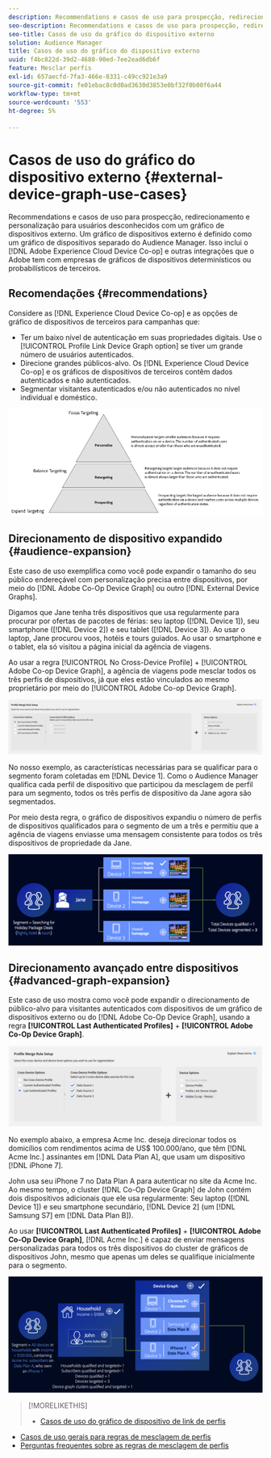 ```yaml
---
description: Recommendations e casos de uso para prospecção, redirecionamento e personalização para usuários desconhecidos com um gráfico de dispositivos externo. Um gráfico de dispositivos externo é definido como um gráfico de dispositivos separado do Audience Manager. Isso inclui o Adobe Experience Cloud Device Co-op e outras integrações que o Adobe tem com empresas de gráficos de dispositivos determinísticos ou probabilísticos de terceiros.
seo-description: Recommendations e casos de uso para prospecção, redirecionamento e personalização para usuários desconhecidos com um gráfico de dispositivos externo. Um gráfico de dispositivos externo é definido como um gráfico de dispositivos separado do Audience Manager. Isso inclui o Adobe Experience Cloud Device Co-op e outras integrações que o Adobe tem com empresas de gráficos de dispositivos determinísticos ou probabilísticos de terceiros.
seo-title: Casos de uso do gráfico do dispositivo externo
solution: Audience Manager
title: Casos de uso do gráfico do dispositivo externo
uuid: f4bc822d-39d2-4680-90ed-7ee2ead6db6f
feature: Mesclar perfis
exl-id: 657aecfd-7fa3-466e-8331-c49cc921e3a9
source-git-commit: fe01ebac8c0d0ad3630d3853e0bf32f0b00f6a44
workflow-type: tm+mt
source-wordcount: '553'
ht-degree: 5%

---
```


# Casos de uso do gráfico do dispositivo externo {#external-device-graph-use-cases}

Recommendations e casos de uso para prospecção, redirecionamento e personalização para usuários desconhecidos com um gráfico de dispositivos externo. Um gráfico de dispositivos externo é definido como um gráfico de dispositivos separado do Audience Manager. Isso inclui o [!DNL Adobe Experience Cloud Device Co-op] e outras integrações que o Adobe tem com empresas de gráficos de dispositivos determinísticos ou probabilísticos de terceiros.

## Recomendações   {#recommendations}

Considere as [!DNL Experience Cloud Device Co-op] e as opções de gráfico de dispositivos de terceiros para campanhas que:

* Ter um baixo nível de autenticação em suas propriedades digitais. Use o [!UICONTROL Profile Link Device Graph option] se tiver um grande número de usuários autenticados.
* Direcione grandes públicos-alvo. Os [!DNL Experience Cloud Device Co-op] e os gráficos de dispositivos de terceiros contêm dados autenticados e não autenticados.
* Segmentar visitantes autenticados e/ou não autenticados no nível individual e doméstico.

![](assets/merge-rule-triangle1.png)
<!-- 
## Prospecting/Branding Use Case {#prospecting-branding-use-cases}

A branding campaign is designed to reach as many people as possible. It places few limits on segment qualification. But, these campaigns can waste budget and impressions by constantly targeting people who see your content multiple times and don't convert. A [!UICONTROL Profile Merge] rule that uses the [!DNL Device Co-op] or third-party option can help you create an efficient branding campaign. For example, you can add these unknown users to a "not in-market" segment after seeing them across multiple devices for your set frequency cap.

<table id="table_00F6EED172574E80A38CADA8A92A23B1"> 
 <thead> 
  <tr> 
   <th colname="col1" class="entry"> Use Case </th> 
   <th colname="col2" class="entry"> Description </th> 
  </tr> 
 </thead>
 <tbody> 
  <tr> 
   <td colname="col1"> <p> <b>Conditions</b> </p> </td> 
   <td colname="col2">This use case assumes these conditions: <p> 
     <ul id="ul_F5CA7EE525774F7EBA5FBB5F94E4EDC8"> 
      <li id="li_81AE304924724146A24FAB5B6533AD8E">You want to deliver a maximum of 10 impressions to an anonymous user for a specific ad campaign. </li> 
      <li id="li_E371F989735245B0B82433DE240D56D0">A user has 4 devices and may or may not have authenticated on your site. </li> 
      <li id="li_9231ABE15CA249E6B79D8BF0E511FD33">An anonymous user sees the ad a total of 10 times while browsing in an unauthenticated state on their current device and 3 devices linked to the current device by an external device graph. </li> 
      <li id="li_8C276C07019C49EFA3A0D0D54CF73C31">You have defined an <span class="keyword"> Audience Manager</span> segment to qualify anonymous users after they have seen 10 impressions. </li> 
     </ul> </p> </td> 
  </tr> 
  <tr> 
   <td colname="col1"> <p> <b>Results</b> </p> </td> 
   <td colname="col2"> <p>Given these conditions, <span class="keyword"> Audience Manager</span>: </p> <p> 
     <ul id="ul_8E988B1005324526BC6DC6637BBACCFB"> 
      <li id="li_C9DD546754914BACB8F4C92C7D4ED70E">Merges the anonymous, unauthenticated activity collected from the current device and the 3 devices linked by the external device graph (the ad impressions from each device). </li> 
      <li id="li_FB55CB9116074525BA30FF062D1136AE">Evaluates the unauthenticated user for segment qualification based on a combination of anonymous activity across all 3 devices linked by the external device graph and the current device. </li> 
      <li id="li_B28EB32F718145A7ABBDAC0AF75E2AFC">Sends the segment to any real-time destination for use as a suppression segment on the current device and all 3 devices linked by the external device graph. </li> 
     </ul> </p> </td> 
  </tr> 
 </tbody> 
</table>

## Retargeting or Site Personalization Use Case {#retargeting-use-case}

These strategies are designed to bring an unauthenticated or unknown user back to your site or personalize their browsing experience while they're on-site.

<table id="table_0EE2052AA3E744B3B76036FC06B5A453"> 
 <thead> 
  <tr> 
   <th colname="col1" class="entry"> Use Case </th> 
   <th colname="col2" class="entry"> Description </th> 
  </tr> 
 </thead>
 <tbody> 
  <tr> 
   <td colname="col1"> <p> <b>Conditions</b> </p> </td> 
   <td colname="col2">This use case assumes these conditions: <p> 
     <ul id="ul_FD0B869B4AF3453FAEC9BA3A45ABF039"> 
      <li id="li_8E30BAED42E94AB3B81FCB1C7464E5FC">You want to deliver a personalized on-site and/or off-site experience to an anonymous user based on their activity on your site while in an unauthenticated state. </li> 
      <li id="li_3DBE53BA94324F1BA1C52A37AD4E426C">A user has multiple devices and may or may not have authenticated to your site. </li> 
      <li id="li_F867AFBDC1A54CD6A68AB0EC196E27C9">A user views multiple pages on your site while browsing in an unauthenticated state on their current device and 3 other devices linked by an external device graph. </li> 
      <li id="li_7E35D77949CE4E69BD51655AA4C40BEE">You have defined an <span class="keyword"> Audience Manager</span> segment to qualify users after they have viewed multiple pages on your site while browsing in an unauthenticated state.</li>
     </ul> </p> </td> 
  </tr> 
  <tr> 
   <td colname="col1"> <p> <b>Results</b> </p> </td> 
   <td colname="col2"> <p>Given these conditions, <span class="wintitle"> Audience Manager</span>: </p> <p> 
     <ul id="ul_301339426B0643B295DC5B17E1939CFB"> 
      <li id="li_7E8BC3B179804F4A929497DE81E76911">Merges the anonymous, unauthenticated activity collected from the current devices and the 3 devices linked by the external device graph (the multiple page views from each device). </li> 
      <li id="li_803EFD58AA124A5BBC8279C4DC695544">Evaluates the unauthenticated user for segment qualification based on a combination of anonymous activity across all 3 devices linked by the external device graph and the current device. </li> 
      <li id="li_98D749268CC5456CBC9CF3BF5EB91BA8">Sends the segment to any real-time destination to deliver a personalized on-site and/or off-site experience across the current device and all 3 devices linked by the external device graph. </li>
     </ul> </p> </td>
  </tr>
 </tbody>
</table> -->

## Direcionamento de dispositivo expandido {#audience-expansion}

Este caso de uso exemplifica como você pode expandir o tamanho do seu público endereçável com personalização precisa entre dispositivos, por meio do [!DNL Adobe Co-Op Device Graph] ou outro [!DNL External Device Graphs].

Digamos que Jane tenha três dispositivos que usa regularmente para procurar por ofertas de pacotes de férias: seu laptop ([!DNL Device 1]), seu smartphone ([!DNL Device 2]) e seu tablet ([!DNL Device 3]). Ao usar o laptop, Jane procurou voos, hotéis e tours guiados. Ao usar o smartphone e o tablet, ela só visitou a página inicial da agência de viagens.

Ao usar a regra [!UICONTROL No Cross-Device Profile] + [!UICONTROL Adobe Co-op Device Graph], a agência de viagens pode mesclar todos os três perfis de dispositivos, já que eles estão vinculados ao mesmo proprietário por meio do [!UICONTROL Adobe Co-op Device Graph].

![regra de expansão de público-alvo](assets/audience-expansion-rule.png)

No nosso exemplo, as características necessárias para se qualificar para o segmento foram coletadas em [!DNL Device 1]. Como o Audience Manager qualifica cada perfil de dispositivo que participou da mesclagem de perfil para um segmento, todos os três perfis de dispositivo da Jane agora são segmentados.

Por meio desta regra, o gráfico de dispositivos expandiu o número de perfis de dispositivos qualificados para o segmento de um a três e permitiu que a agência de viagens enviasse uma mensagem consistente para todos os três dispositivos de propriedade da Jane.

![expansão de público-alvo](assets/audience-expansion.png)

## Direcionamento avançado entre dispositivos {#advanced-graph-expansion}

Este caso de uso mostra como você pode expandir o direcionamento de público-alvo para visitantes autenticados com dispositivos de um gráfico de dispositivos externo ou do [!DNL Adobe Co-Op Device Graph], usando a regra **[!UICONTROL Last Authenticated Profiles]** + **[!UICONTROL Adobe Co-Op Device Graph]**.

![gráfico do último dispositivo](assets/last-device-coop.png)

No exemplo abaixo, a empresa Acme Inc. deseja direcionar todos os domicílios com rendimentos acima de US$ 100.000/ano, que têm [!DNL Acme Inc.] assinantes em [!DNL Data Plan A], que usam um dispositivo [!DNL iPhone 7].

John usa seu iPhone 7 no Data Plan A para autenticar no site da Acme Inc. Ao mesmo tempo, o cluster [!DNL Co-Op Device Graph] de John contém dois dispositivos adicionais que ele usa regularmente: Seu laptop ([!DNL Device 1]) e seu smartphone secundário, [!DNL Device 2] (um [!DNL Samsung S7] em [!DNL Data Plan B]).

Ao usar **[!UICONTROL Last Authenticated Profiles]** + **[!UICONTROL Adobe Co-Op Device Graph]**, [!DNL Acme Inc.] é capaz de enviar mensagens personalizadas para todos os três dispositivos do cluster de gráficos de dispositivos John, mesmo que apenas um deles se qualifique inicialmente para o segmento.

![expansão avançada de gráfico](assets/advanced-device-graph-expansion.png)

>[!MORELIKETHIS]
>
>* [Casos de uso do gráfico de dispositivo de link de perfis](profile-link-use-case.md)
* [Casos de uso gerais para regras de mesclagem de perfis](merge-rule-targeting-options.md)
* [Perguntas frequentes sobre as regras de mesclagem de perfis](../../faq/faq-profile-merge.md)

